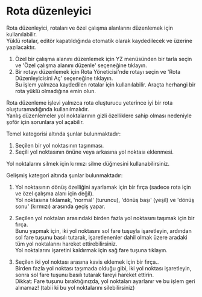 # Rota düzenleyici

  
Rota düzenleyici, rotaları ve özel çalışma alanlarını düzenlemek için kullanılabilir.  
Yüklü rotalar, editör kapatıldığında otomatik olarak kaydedilecek ve üzerine yazılacaktır.  
  
1) Özel bir çalışma alanını düzenlemek için YZ menüsünden bir tarla seçin ve 'Özel çalışma alanını düzenle' seçeneğine tıklayın.  
2) Bir rotayı düzenlemek için Rota Yöneticisi'nde rotayı seçin ve 'Rota Düzenleyicisini Aç' seçeneğine tıklayın.   
   Bu işlem yalnızca kaydedilen rotalar için kullanılabilir. Araçta herhangi bir rota yüklü olmadığına emin olun.  
  
Rota düzenleme işlevi yalnızca rota oluşturucu yeterince iyi bir rota oluşturamadığında kullanılmalıdır.  
Yanlış düzenlemeler yol noktalarının gizli özelliklere sahip olması nedeniyle şoför için sorunlara yol açabilir.  

  
Temel kategorisi altında şunlar bulunmaktadır:  
1) Seçilen bir yol noktasının taşınması.  
2) Seçili yol noktasının önüne veya arkasına yol noktası eklenmesi.  
  
Yol noktalarını silmek için kırmızı silme düğmesini kullanabilirsiniz.  

  
Gelişmiş kategori altında şunlar bulunmaktadır:  
1) Yol noktasının dönüş özelliğini ayarlamak için bir fırça (sadece rota için ve özel çalışma alanı için değil).  
Yol noktasına tıklamak, 'normal' (turuncu), 'dönüş başı' (yeşil) ve 'dönüş sonu' (kırmızı) arasında geçiş yapar.  
  
2) Seçilen yol noktaları arasındaki birden fazla yol noktasını taşımak için bir fırça.  
Bunu yapmak için, iki yol noktasını sol fare tuşuyla işaretleyin, ardından sol fare tuşunu basılı tutarak, işaretlenenler dahil olmak üzere aradaki tüm yol noktalarını hareket ettirebilirsiniz.  
Yol noktalarını işaretini kaldırmak için sağ fare tuşuna tıklayın.  
  
3) Seçilen iki yol noktası arasına kavis eklemek için bir fırça..  
Birden fazla yol noktası taşımada olduğu gibi, iki yol noktası işaretleyin, sonra sol fare tuşunu basılı tutarak fareyi hareket ettirin.  
Dikkat: Fare tuşunu bıraktığınızda, yol noktaları ayarlanır ve bu işlem geri alınamaz! (tabii ki bu yol noktalarını silebilirsiniz)  

